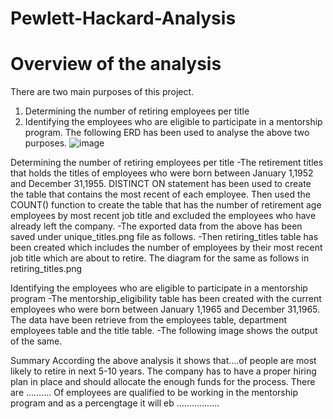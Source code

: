 # Pewlett-Hackard-Analysis

# Overview of the analysis
  There are two main purposes of this project. 
  1.	Determining the number of retiring employees per title 
  2.	Identifying the employees who are eligible to participate in a mentorship program.
  The following ERD has been used to analyse the above two purposes.
  ![image](https://user-images.githubusercontent.com/93173498/146663845-076b8bf1-4c0f-4277-9311-6af3018017d0.png)

Determining the number of retiring employees per title
-The retirement titles that holds the titles of employees who were born between January 1,1952 and December 31,1955. DISTINCT ON statement has been used to create the table that contains the most recent of each employee. Then used the COUNT() function to create the table that has the number of retirement age employees by most recent job title and excluded the employees who have already left the company. 
-The exported  data from the above has been saved under unique_titles.png file as follows. 
-Then retiring_titles table has been created which includes the number of employees by their most recent job title which are about to retire. The diagram for the same as follows in retiring_titles.png

Identifying the employees who are eligible to participate in a mentorship program
-The mentorship_eligibility table has been created with the current employees who were born between January 1,1965 and December 31,1965. The data have been retrieve from the employees table, department employees table and the title table. 
-The following image shows the output of the same.

Summary 
According the above analysis it shows that….of people are most likely  to retire in next 5-10 years. The company has to have a proper hiring plan in place and should allocate the enough funds for the process. 
There are ………. Of employees are qualified to be working in the mentorship program and as a percengtage it will eb ……………..
 



